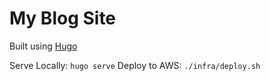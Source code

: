 # My Blog Site

Built using [Hugo](https://gohugo.io)

Serve Locally: `hugo serve`
Deploy to AWS: `./infra/deploy.sh`

